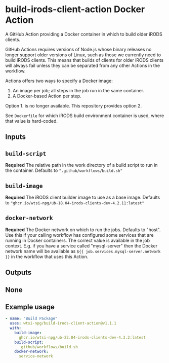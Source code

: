 # build-irods-client-action Docker Action

A GitHub Action providing a Docker container in which to build older iRODS clients.

GitHub Actions requires versions of Node.js whose binary releases no longer support older
versions of Linux, such as those we currently need to build iRODS clients. This means that
builds of clients for older iRODS clients will always fail unless they can be separated
from any other Actions in the workflow.

Actions offers two ways to specify a Docker image:

1. An image per job; all steps in the job run in the same container.
2. A Docker-based Action per step.

Option 1. is no longer available. This repository provides option 2.

See `Dockerfile` for which iRODS build environment container is used, where that
value is hard-coded.

## Inputs

## `build-script`

**Required** The relative path in the work directory of a build script to run in
the container. Defaults to `".github/workflows/build.sh"`

## `build-image`

**Required** The iRODS client builder image to use as a base image. Defaults to
`"ghcr.io/wtsi-npg/ub-18.04-irods-clients-dev-4.2.11:latest"`

## `docker-network`

**Required** The Docker network on which to run the jobs. Defaults to "host".
Use this if your calling workflow has configured some services that are running
in Docker containers. The correct value is available in the job context. E.g.
if you have a service called "mysql-server" then the Docker network name will
be available as `${{ job.services.mysql-server.network }}` in the workflow
that uses this Action.

## Outputs

## None

## Example usage

```yaml
- name: "Build Package"
  uses: wtsi-npg/build-irods-client-action@v1.1.1
  with:
    build-image:
      ghcr.io/wtsi-npg/ub-22.04-irods-clients-dev-4.3.2:latest
    build-script:
      .github/workflows/build.sh
    docker-network:
      service-network
```
